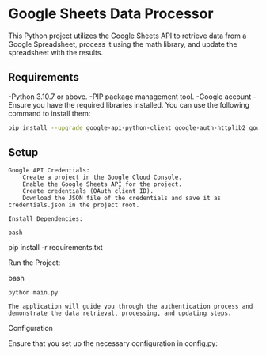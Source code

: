 # Google Sheets Data Processor

This Python project utilizes the Google Sheets API to retrieve data from a Google Spreadsheet, process it using the math library, and update the spreadsheet with the results.

## Requirements

-Python 3.10.7 or above.
-PIP package management tool.
-Google account
-Ensure you have the required libraries installed. You can use the following command to install them:

```bash
pip install --upgrade google-api-python-client google-auth-httplib2 google-auth-oauthlib
```
## Setup

    Google API Credentials:
        Create a project in the Google Cloud Console.
        Enable the Google Sheets API for the project.
        Create credentials (OAuth client ID).
        Download the JSON file of the credentials and save it as credentials.json in the project root.

    Install Dependencies:

    bash

pip install -r requirements.txt

Run the Project:

bash

    python main.py

    The application will guide you through the authentication process and demonstrate the data retrieval, processing, and updating steps.

Configuration

Ensure that you set up the necessary configuration in config.py:
